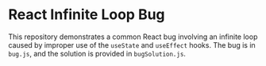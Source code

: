 # React Infinite Loop Bug

This repository demonstrates a common React bug involving an infinite loop caused by improper use of the `useState` and `useEffect` hooks. The bug is in `bug.js`, and the solution is provided in `bugSolution.js`.